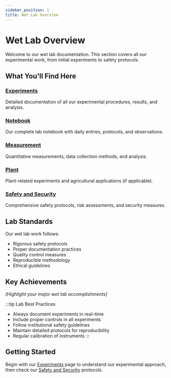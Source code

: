 ```yaml
---
sidebar_position: 1
title: Wet Lab Overview
---
```


# Wet Lab Overview

Welcome to our wet lab documentation. This section covers all our experimental work, from initial experiments to safety protocols.

## What You'll Find Here

### [Experiments](./experiments)
Detailed documentation of all our experimental procedures, results, and analysis.

### [Notebook](./notebook) 
Our complete lab notebook with daily entries, protocols, and observations.

### [Measurement](./measurement)
Quantitative measurements, data collection methods, and analysis.

### [Plant](./plant)
Plant-related experiments and agricultural applications (if applicable).

### [Safety and Security](./safety-and-security)
Comprehensive safety protocols, risk assessments, and security measures.

## Lab Standards

Our wet lab work follows:
- Rigorous safety protocols
- Proper documentation practices  
- Quality control measures
- Reproducible methodology
- Ethical guidelines

## Key Achievements

*[Highlight your major wet lab accomplishments]*

:::tip Lab Best Practices
- Always document experiments in real-time
- Include proper controls in all experiments
- Follow institutional safety guidelines
- Maintain detailed protocols for reproducibility
- Regular calibration of instruments
:::

## Getting Started

Begin with our [Experiments](./experiments) page to understand our experimental approach, then check our [Safety and Security](./safety-and-security) protocols.